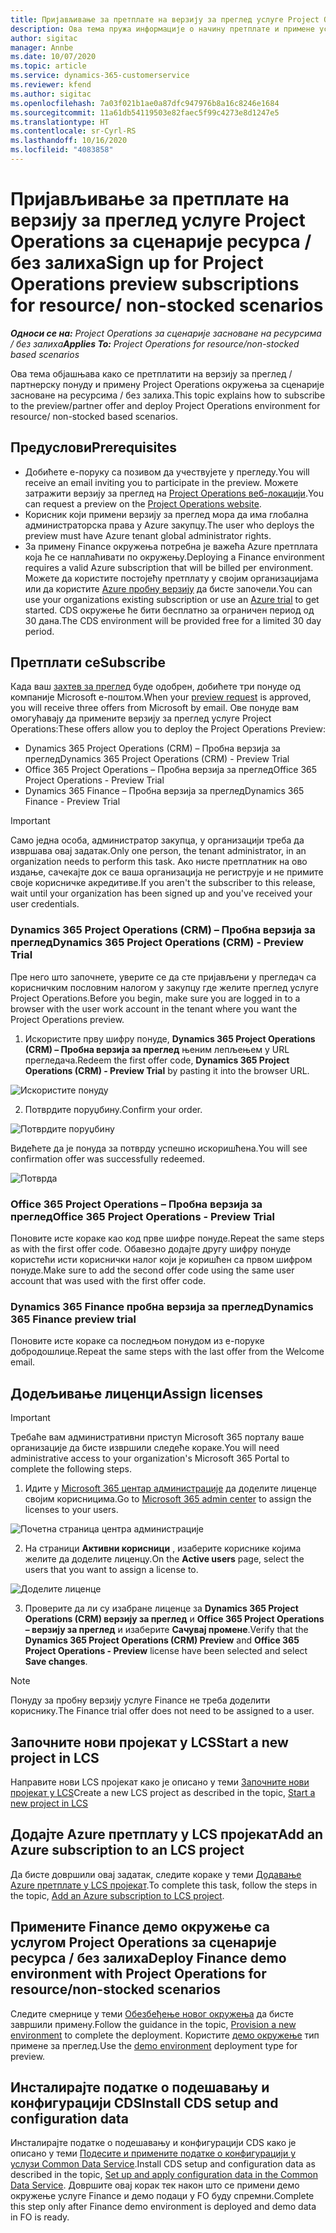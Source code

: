 ```yaml
---
title: Пријављивање за претплате на верзију за преглед услуге Project Operations за сценарије ресурса / без залиха
description: Ова тема пружа информације о начину претплате и примене услуге Project Operations за сценарије засноване на ресурсима / без залиха.
author: sigitac
manager: Annbe
ms.date: 10/07/2020
ms.topic: article
ms.service: dynamics-365-customerservice
ms.reviewer: kfend
ms.author: sigitac
ms.openlocfilehash: 7a03f021b1ae0a87dfc947976b8a16c8246e1684
ms.sourcegitcommit: 11a61db54119503e82faec5f99c4273e8d1247e5
ms.translationtype: HT
ms.contentlocale: sr-Cyrl-RS
ms.lasthandoff: 10/16/2020
ms.locfileid: "4083858"
---
```

# <a name="sign-up-for-project-operations-preview-subscriptions-for-resource-non-stocked-scenarios"></a><span data-ttu-id="2efc2-103">Пријављивање за претплате на верзију за преглед услуге Project Operations за сценарије ресурса / без залиха</span><span class="sxs-lookup"><span data-stu-id="2efc2-103">Sign up for Project Operations preview subscriptions for resource/ non-stocked scenarios</span></span>

<span data-ttu-id="2efc2-104">_**Односи се на:** Project Operations за сценарије засноване на ресурсима / без залиха_</span><span class="sxs-lookup"><span data-stu-id="2efc2-104">_**Applies To:** Project Operations for resource/non-stocked based scenarios_</span></span>

<span data-ttu-id="2efc2-105">Ова тема објашњава како се претплатити на верзију за преглед / партнерску понуду и примену Project Operations окружења за сценарије засноване на ресурсима / без залиха.</span><span class="sxs-lookup"><span data-stu-id="2efc2-105">This topic explains how to subscribe to the preview/partner offer and deploy Project Operations environment for resource/ non-stocked based scenarios.</span></span>

## <a name="prerequisites"></a><span data-ttu-id="2efc2-106">Предуслови</span><span class="sxs-lookup"><span data-stu-id="2efc2-106">Prerequisites</span></span>

- <span data-ttu-id="2efc2-107">Добићете е-поруку са позивом да учествујете у прегледу.</span><span class="sxs-lookup"><span data-stu-id="2efc2-107">You will receive an email inviting you to participate in the preview.</span></span> <span data-ttu-id="2efc2-108">Можете затражити верзију за преглед на [Project Operations веб-локацији](https://dynamics.microsoft.com/en-us/project-operations/overview/).</span><span class="sxs-lookup"><span data-stu-id="2efc2-108">You can request a preview on the [Project Operations website](https://dynamics.microsoft.com/en-us/project-operations/overview/).</span></span>
- <span data-ttu-id="2efc2-109">Корисник који примени верзију за преглед мора да има глобална администраторска права у Azure закупцу.</span><span class="sxs-lookup"><span data-stu-id="2efc2-109">The user who deploys the preview must have Azure tenant global administrator rights.</span></span>
- <span data-ttu-id="2efc2-110">За примену Finance окружења потребна је важећа Azure претплата која ће се наплаћивати по окружењу.</span><span class="sxs-lookup"><span data-stu-id="2efc2-110">Deploying a Finance environment requires a valid Azure subscription that will be billed per environment.</span></span> <span data-ttu-id="2efc2-111">Можете да користите постојећу претплату у својим организацијама или да користите [Azure пробну верзију](https://azure.microsoft.com/en-us/free/) да бисте започели.</span><span class="sxs-lookup"><span data-stu-id="2efc2-111">You can use your organizations existing subscription or use an [Azure trial](https://azure.microsoft.com/en-us/free/) to get started.</span></span> <span data-ttu-id="2efc2-112">CDS окружење ће бити бесплатно за ограничен период од 30 дана.</span><span class="sxs-lookup"><span data-stu-id="2efc2-112">The CDS environment will be provided free for a limited 30 day period.</span></span>

## <a name="subscribe"></a><span data-ttu-id="2efc2-113">Претплати се</span><span class="sxs-lookup"><span data-stu-id="2efc2-113">Subscribe</span></span>

<span data-ttu-id="2efc2-114">Када ваш [захтев за преглед](https://forms.office.com/FormsPro/Pages/ResponsePage.aspx?id=v4j5cvGGr0GRqy180BHbR56j8lZs0FdAvwT75_WNFyxUMkRDV1NYQU5TNjE2VjhKOVBUNVg2R0s1NC4u) буде одобрен, добићете три понуде од компаније Microsoft е-поштом.</span><span class="sxs-lookup"><span data-stu-id="2efc2-114">When your [preview request](https://forms.office.com/FormsPro/Pages/ResponsePage.aspx?id=v4j5cvGGr0GRqy180BHbR56j8lZs0FdAvwT75_WNFyxUMkRDV1NYQU5TNjE2VjhKOVBUNVg2R0s1NC4u) is approved, you will receive three offers from Microsoft by email.</span></span> <span data-ttu-id="2efc2-115">Ове понуде вам омогућавају да примените верзију за преглед услуге Project Operations:</span><span class="sxs-lookup"><span data-stu-id="2efc2-115">These offers allow you to deploy the Project Operations Preview:</span></span>

- <span data-ttu-id="2efc2-116">Dynamics 365 Project Operations (CRM) – Пробна верзија за преглед</span><span class="sxs-lookup"><span data-stu-id="2efc2-116">Dynamics 365 Project Operations (CRM) - Preview Trial</span></span>
- <span data-ttu-id="2efc2-117">Office 365 Project Operations – Пробна верзија за преглед</span><span class="sxs-lookup"><span data-stu-id="2efc2-117">Office 365 Project Operations - Preview Trial</span></span>
- <span data-ttu-id="2efc2-118">Dynamics 365 Finance – Пробна верзија за преглед</span><span class="sxs-lookup"><span data-stu-id="2efc2-118">Dynamics 365 Finance - Preview Trial</span></span>

> [!IMPORTANT]
> <span data-ttu-id="2efc2-119">Само једна особа, администратор закупца, у организацији треба да извршава овај задатак.</span><span class="sxs-lookup"><span data-stu-id="2efc2-119">Only one person, the tenant administrator, in an organization needs to perform this task.</span></span> <span data-ttu-id="2efc2-120">Ако нисте претплатник на ово издање, сачекајте док се ваша организација не региструје и не примите своје корисничке акредитиве.</span><span class="sxs-lookup"><span data-stu-id="2efc2-120">If you aren't the subscriber to this release, wait until your organization has been signed up and you've received your user credentials.</span></span>

### <a name="dynamics-365-project-operations-crm---preview-trial"></a><span data-ttu-id="2efc2-121">Dynamics 365 Project Operations (CRM) – Пробна верзија за преглед</span><span class="sxs-lookup"><span data-stu-id="2efc2-121">Dynamics 365 Project Operations (CRM) - Preview Trial</span></span> 

<span data-ttu-id="2efc2-122">Пре него што започнете, уверите се да сте пријављени у прегледач са корисничким пословним налогом у закупцу где желите преглед услуге Project Operations.</span><span class="sxs-lookup"><span data-stu-id="2efc2-122">Before you begin, make sure you are logged in to a browser with the user work account in the tenant where you want the Project Operations preview.</span></span>

1. <span data-ttu-id="2efc2-123">Искористите прву шифру понуде, **Dynamics 365 Project Operations (CRM) – Пробна верзија за преглед** њеним лепљењем у URL прегледача.</span><span class="sxs-lookup"><span data-stu-id="2efc2-123">Redeem the first offer code, **Dynamics 365 Project Operations (CRM) - Preview Trial** by pasting it into the browser URL.</span></span>

![Искористите понуду](./media/16RedeemFirstOfferNew.png)

2. <span data-ttu-id="2efc2-125">Потврдите поруџбину.</span><span class="sxs-lookup"><span data-stu-id="2efc2-125">Confirm your order.</span></span>

![Потврдите поруџбину](./media/17ConfirmOrderNew.png)

<span data-ttu-id="2efc2-127">Видећете да је понуда за потврду успешно искоришћена.</span><span class="sxs-lookup"><span data-stu-id="2efc2-127">You will see confirmation offer was successfully redeemed.</span></span>

![Потврда](./media/18OrderConfirmationNew.png)

### <a name="office-365-project-operations---preview-trial"></a><span data-ttu-id="2efc2-129">Office 365 Project Operations – Пробна верзија за преглед</span><span class="sxs-lookup"><span data-stu-id="2efc2-129">Office 365 Project Operations - Preview Trial</span></span>

<span data-ttu-id="2efc2-130">Поновите исте кораке као код прве шифре понуде.</span><span class="sxs-lookup"><span data-stu-id="2efc2-130">Repeat the same steps as with the first offer code.</span></span> <span data-ttu-id="2efc2-131">Обавезно додајте другу шифру понуде користећи исти кориснички налог који је коришћен са првом шифром понуде.</span><span class="sxs-lookup"><span data-stu-id="2efc2-131">Make sure to add the second offer code using the same user account that was used with the first offer code.</span></span>

### <a name="dynamics-365-finance-preview-trial"></a><span data-ttu-id="2efc2-132">Dynamics 365 Finance пробна верзија за преглед</span><span class="sxs-lookup"><span data-stu-id="2efc2-132">Dynamics 365 Finance preview trial</span></span>

<span data-ttu-id="2efc2-133">Поновите исте кораке са последњом понудом из е-поруке добродошлице.</span><span class="sxs-lookup"><span data-stu-id="2efc2-133">Repeat the same steps with the last offer from the Welcome email.</span></span>

## <a name="assign-licenses"></a><span data-ttu-id="2efc2-134">Додељивање лиценци</span><span class="sxs-lookup"><span data-stu-id="2efc2-134">Assign licenses</span></span>

> [!IMPORTANT]
> <span data-ttu-id="2efc2-135">Требаће вам административни приступ Microsoft 365 порталу ваше организације да бисте извршили следеће кораке.</span><span class="sxs-lookup"><span data-stu-id="2efc2-135">You will need administrative access to your organization's Microsoft 365 Portal to complete the following steps.</span></span>

1. <span data-ttu-id="2efc2-136">Идите у [Microsoft 365 центар администрације](https://portal.office.com/) да доделите лиценце својим корисницима.</span><span class="sxs-lookup"><span data-stu-id="2efc2-136">Go to [Microsoft 365 admin center](https://portal.office.com/) to assign the licenses to your users.</span></span>

![Почетна страница центра администрације](./media/14AdminPortal.png)

2. <span data-ttu-id="2efc2-138">На страници **Активни корисници** , изаберите кориснике којима желите да доделите лиценцу.</span><span class="sxs-lookup"><span data-stu-id="2efc2-138">On the **Active users** page, select the users that you want to assign a license to.</span></span>

![Доделите лиценце](./media/15AssignLicenses.png)

3. <span data-ttu-id="2efc2-140">Проверите да ли су изабране лиценце за **Dynamics 365 Project Operations (CRM) верзију за преглед** и **Office 365 Project Operations – верзију за преглед** и изаберите **Сачувај промене**.</span><span class="sxs-lookup"><span data-stu-id="2efc2-140">Verify that the **Dynamics 365 Project Operations (CRM) Preview** and **Office 365 Project Operations - Preview** license have been selected and select **Save changes**.</span></span>

> [!NOTE]
> <span data-ttu-id="2efc2-141">Понуду за пробну верзију услуге Finance не треба доделити кориснику.</span><span class="sxs-lookup"><span data-stu-id="2efc2-141">The Finance trial offer does not need to be assigned to a user.</span></span>

## <a name="start-a-new-project-in-lcs"></a><span data-ttu-id="2efc2-142">Започните нови пројекат у LCS</span><span class="sxs-lookup"><span data-stu-id="2efc2-142">Start a new project in LCS</span></span>

<span data-ttu-id="2efc2-143">Направите нови LCS пројекат како је описано у теми [Започните нови пројекат у LCS](create-lcs-project.md)</span><span class="sxs-lookup"><span data-stu-id="2efc2-143">Create a new LCS project as described in the topic, [Start a new project in LCS](create-lcs-project.md)</span></span>

## <a name="add-an-azure-subscription-to-an-lcs-project"></a><span data-ttu-id="2efc2-144">Додајте Azure претплату у LCS пројекат</span><span class="sxs-lookup"><span data-stu-id="2efc2-144">Add an Azure subscription to an LCS project</span></span>

<span data-ttu-id="2efc2-145">Да бисте довршили овај задатак, следите кораке у теми [Додавање Azure претплате у LCS пројекат](resource-add-azure-subscription-lcs-project.md).</span><span class="sxs-lookup"><span data-stu-id="2efc2-145">To complete this task, follow the steps in the topic, [Add an Azure subscription to LCS project](resource-add-azure-subscription-lcs-project.md).</span></span>

## <a name="deploy-finance-demo-environment-with-project-operations-for-resourcenon-stocked-scenarios"></a><span data-ttu-id="2efc2-146">Примените Finance демо окружење са услугом Project Operations за сценарије ресурса / без залиха</span><span class="sxs-lookup"><span data-stu-id="2efc2-146">Deploy Finance demo environment with Project Operations for resource/non-stocked scenarios</span></span>

<span data-ttu-id="2efc2-147">Следите смернице у теми [Обезбеђење новог окружења](resource-provision-new-environment.md) да бисте завршили примену.</span><span class="sxs-lookup"><span data-stu-id="2efc2-147">Follow the guidance in the topic, [Provision a new environment](resource-provision-new-environment.md) to complete the deployment.</span></span> <span data-ttu-id="2efc2-148">Користите [демо окружење](https://docs.microsoft.com/dynamics365/fin-ops-core/dev-itpro/deployment/deploy-demo-environment) тип примене за преглед.</span><span class="sxs-lookup"><span data-stu-id="2efc2-148">Use the [demo environment](https://docs.microsoft.com/dynamics365/fin-ops-core/dev-itpro/deployment/deploy-demo-environment) deployment type for preview.</span></span> 

## <a name="install-cds-setup-and-configuration-data"></a><span data-ttu-id="2efc2-149">Инсталирајте податке о подешавању и конфигурацији CDS</span><span class="sxs-lookup"><span data-stu-id="2efc2-149">Install CDS setup and configuration data</span></span>

<span data-ttu-id="2efc2-150">Инсталирајте податке о подешавању и конфигурацији CDS како је описано у теми [Подесите и примените податке о конфигурацији у услузи Common Data Service](resource-apply-pro-setup-config-data.md).</span><span class="sxs-lookup"><span data-stu-id="2efc2-150">Install CDS setup and configuration data as described in the topic, [Set up and apply configuration data in the Common Data Service](resource-apply-pro-setup-config-data.md).</span></span>
<span data-ttu-id="2efc2-151">Довршите овај корак тек након што се примени демо окружење услуге Finance и демо подаци у FO буду спремни.</span><span class="sxs-lookup"><span data-stu-id="2efc2-151">Complete this step only after Finance demo environment is deployed and demo data in FO is ready.</span></span>
